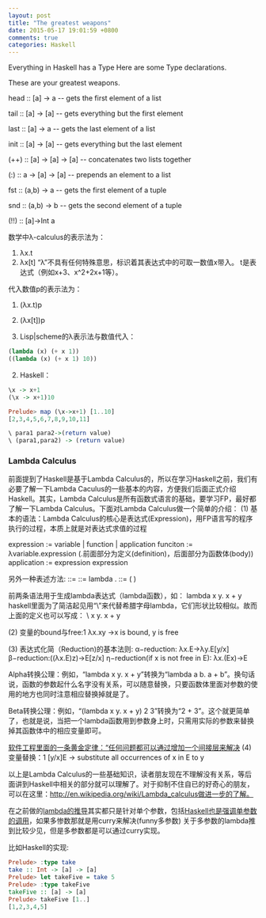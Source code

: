 ```yaml
---
layout: post
title: "The greatest weapons"
date: 2015-05-17 19:01:59 +0800
comments: true
categories: Haskell
---
```



Everything in Haskell has a Type
Here are some Type declarations. 

These are your greatest weapons. 
<!--more-->
head :: [a] -> a -- gets the first element of a list

tail :: [a] -> [a] -- gets everything but the first element

last :: [a] -> a -- gets the last element of a list

init :: [a] -> [a] -- gets everything but the last element

(++) :: [a] -> [a] -> [a] -- concatenates two lists together

(:) :: a -> [a] -> [a] -- prepends an element to a list

fst  :: (a,b) -> a -- gets the first element of a tuple

snd  :: (a,b) -> b -- gets the second element of a tuple
	    
(!!) :: [a]->Int a

数学中λ-calculus的表示法为：
 1. λx.t
 2. λx[t]
 “λ”不具有任何特殊意思，标识着其表达式中的可取一数值x带入。
 t是表达式（例如x+3、x^2+2x+1等）。

代入数值p的表示法为：
 1. (λx.t)p
 2. (λx[t])p

1. Lisp|scheme的λ表示法与数值代入：
``` scheme
(lambda (x) (+ x 1))
((lambda (x) (+ x 1) 10))
```

2. Haskell：
``` haskell
\x -> x+1
(\x -> x+1)10

Prelude> map (\x->x+1) [1..10]
[2,3,4,5,6,7,8,9,10,11]

\ para1 para2->(return value) 
\ (para1,para2) -> (return value)
```


### Lambda Calculus

前面提到了Haskell是基于Lambda Calculus的，所以在学习Haskell之前，我们有必要了解一下Lambda Caculus的一些基本的内容，方便我们后面正式介绍Haskell。其实，Lambda Calculus是所有函数式语言的基础，要学习FP，最好都了解一下Lambda Calculus。下面对Lambda Calculus做一个简单的介绍：
(1) 基本的语法：Lambda Calculus的核心是表达式(Expression)，用FP语言写的程序执行的过程，本质上就是对表达式求值的过程
 
expression := variable | function | application
funciton := λvariable.expression (.前面部分为定义(definition)，后面部分为函数体(body))
application := expression expression

另外一种表述方法:
<expr> ::= <identifier> 
<expr> ::= lambda <identifier-list>. <expr> 
<expr> ::= (<expr> <expr>)

前两条语法用于生成lambda表达式（lambda函数），如： 
lambda x y. x + y 
haskell里面为了简洁起见用“\”来代替希腊字母lambda，它们形状比较相似。故而上面的定义也可以写成： 
\ x y. x + y

(2) 变量的bound与free:1	λx.xy →x is bound, y is free


(3) 表达式化简（Reduction)的基本法则:
α−reduction: λx.E→λy.E[y/x]
β−reduction:((λx.E)z)→E[z/x]
η−reduction(if x is not free in E): λx.(Ex)→E

Alpha转换公理：例如，“lambda x y. x + y”转换为“lambda a b. a + b”。换句话说，函数的参数起什么名字没有关系，可以随意替换，只要函数体里面对参数的使用的地方也同时注意相应替换掉就是了。

Beta转换公理：例如，“(lambda x y. x + y) 2 3”转换为“2 + 3”。这个就更简单了，也就是说，当把一个lambda函数用到参数身上时，只需用实际的参数来替换掉其函数体中的相应变量即可。

[软件工程里面的一条黄金定律：“任何问题都可以通过增加一个间接层来解决](http://mindhacks.cn/2006/10/15/cantor-godel-turing-an-eternal-golden-diagonal/)
(4) 变量替换：1	[y/x]E →  substitute  all occurrences of x in E to y


以上是Lambda Calculus的一些基础知识，读者朋友现在不理解没有关系，等后面讲到Haskell中相关的部分就可以理解了。对于抑制不住自已的好奇心的朋友，可以在这里：http://en.wikipedia.org/wiki/Lambda_calculus做进一步的了解。


在之前做的[lambda的推导](http://jueqingsizhe66.github.io/blog/2015/05/17/cong-lambdadao-simple-plus-complexjie-shi-qi-zai-dao-shu-xing-chou-xiang/)其实都只是针对单个参数，包括[Haskell也是强调单参数的调用](http://shuklan.com/haskell/lec03.html#/0/15)，如果多惨数那就是用curry来解决(funny多参数)
关于多参数的lambda推到比较少见，但是多参数都是可以通过curry实现。

比如Haskell的实现:
``` haskell
Prelude> :type take
take :: Int -> [a] -> [a]
Prelude> let takeFive = take 5
Prelude> :type takeFive
takeFive :: [a] -> [a]
Prelude> takeFive [1..]
[1,2,3,4,5]
	   
```
